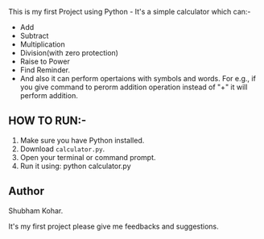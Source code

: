 This is my first Project using Python - It's a simple calculator which can:-
- Add
- Subtract
- Multiplication
- Division(with zero protection)
- Raise to Power
- Find Reminder.
- And also it can perform opertaions with symbols and words. For e.g., if you give command to perorm addition operation instead of "+" it will perform addition.
## HOW TO RUN:- 
1. Make sure you have Python installed.
2. Download `calculator.py`.
3. Open your terminal or command prompt.
4. Run it using:
python calculator.py
## Author
Shubham Kohar.

It's my first project please give me feedbacks and suggestions.
